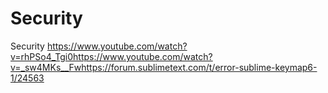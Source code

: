 # Security
Security
https://www.youtube.com/watch?v=rhPSo4_Tgi0https://www.youtube.com/watch?v=_sw4MKs__Fwhttps://forum.sublimetext.com/t/error-sublime-keymap6-1/24563
